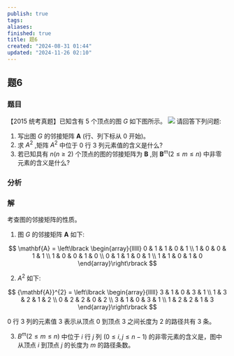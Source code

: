 ```yaml
---
publish: true
tags: 
aliases: 
finished: true
title: 题6
created: "2024-08-31 01:44"
updated: "2024-11-26 02:10"
---
```

## 题6
### 题目
【2015 统考真题】已知含有 5 个顶点的图 $G$ 如下图所示。
![](https://img.hwenyi.live/202410101527739.webp)
请回答下列问题:
1. 写出图 $G$ 的邻接矩阵 $\mathbf{A}$ (行、列下标从 0 开始)。
2. 求 ${A}^{2}$ ,矩阵 ${A}^{2}$ 中位于 0 行 3 列元素值的含义是什么?
3. 若已知具有 $n\left( {n \geq  2}\right)$ 个顶点的图的邻接矩阵为 $\mathbf{B}$ ,则 ${\mathbf{B}}^{m}\left( {2 \leq  m \leq  n}\right)$ 中非零元素的含义是什么?
### 分析

### 解
考查图的邻接矩阵的性质。

1) 图 $G$ 的邻接矩阵 $\mathbf{A}$ 如下:

$$
\mathbf{A} = \left\lbrack  \begin{array}{lllll} 0 & 1 & 1 & 0 & 1 \\  1 & 0 & 0 & 1 & 1 \\  1 & 0 & 0 & 1 & 0 \\  0 & 1 & 1 & 0 & 1 \\  1 & 1 & 0 & 1 & 0 \end{array}\right\rbrack
$$

2) ${A}^{2}$ 如下:

$$
{\mathbf{A}}^{2} = \left\lbrack  \begin{array}{lllll} 3 & 1 & 0 & 3 & 1 \\  1 & 3 & 2 & 1 & 2 \\  0 & 2 & 2 & 0 & 2 \\  3 & 1 & 0 & 3 & 1 \\  1 & 2 & 2 & 1 & 3 \end{array}\right\rbrack
$$

0 行 3 列的元素值 3 表示从顶点 0 到顶点 3 之间长度为 2 的路径共有 3 条。

3) ${B}^{m}\left( {2 \leq  m \leq  n}\right)$ 中位于 $i$ 行 $j$ 列 $\left( {0 \leq  i,j \leq  n - 1}\right)$ 的非零元素的含义是，图中从顶点 $i$ 到顶点 $j$ 的长度为 $m$ 的路径条数。